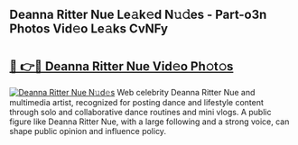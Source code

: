 ## Deanna Ritter Nue Le𝚊k𝚎d N𝚞𝚍es - Part-o3n Photos Vid𝚎o Le𝚊ks CvNFy

# <h2><a href="http://fb3n2t.evod.top/?m=Deanna+Ritter+Nue">🔗 👉🔴 Deanna Ritter Nue Vid𝚎o Ph𝚘t𝚘s</a></h2>

[![Deanna Ritter Nue N𝚞d𝚎s](https://i.imgur.com/8V9OHl7.gif)](http://fb3n2t.evod.top/?m=Deanna+Ritter+Nue)
Web celebrity Deanna Ritter Nue and multimedia artist, recognized for posting dance and lifestyle content through solo and collaborative dance routines and mini vlogs. A public figure like Deanna Ritter Nue, with a large following and a strong voice, can shape public opinion and influence policy. 
